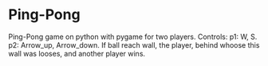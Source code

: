 # Ping-Pong
Ping-Pong game on python with pygame for two players.
Controls:
p1: W, S.
p2: Arrow_up, Arrow_down.
If ball reach wall, the player, behind whoose this wall was looses, and another player wins.
